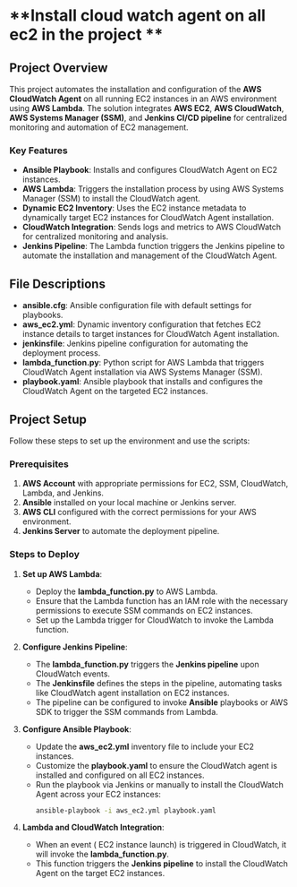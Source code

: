 # **Install  cloud watch agent on all ec2 in the project **

## **Project Overview**

This project automates the installation and configuration of the **AWS CloudWatch Agent** on all running EC2 instances in an AWS environment using **AWS Lambda**. The solution integrates **AWS EC2**, **AWS CloudWatch**, **AWS Systems Manager (SSM)**, and **Jenkins CI/CD pipeline** for centralized monitoring and automation of EC2 management.

### **Key Features**
- **Ansible Playbook**: Installs and configures CloudWatch Agent on EC2 instances.
- **AWS Lambda**: Triggers the installation process by using AWS Systems Manager (SSM) to install the CloudWatch agent.
- **Dynamic EC2 Inventory**: Uses the EC2 instance metadata to dynamically target EC2 instances for CloudWatch Agent installation.
- **CloudWatch Integration**: Sends logs and metrics to AWS CloudWatch for centralized monitoring and analysis.
- **Jenkins Pipeline**: The Lambda function triggers the Jenkins pipeline to automate the installation and management of the CloudWatch Agent.

## **File Descriptions**

- **ansible.cfg**: Ansible configuration file with default settings for playbooks.
- **aws_ec2.yml**: Dynamic inventory configuration that fetches EC2 instance details to target instances for CloudWatch Agent installation.
- **jenkinsfile**: Jenkins pipeline configuration for automating the deployment process.
- **lambda_function.py**: Python script for AWS Lambda that triggers CloudWatch Agent installation via AWS Systems Manager (SSM).
- **playbook.yaml**: Ansible playbook that installs and configures the CloudWatch Agent on the targeted EC2 instances.

## **Project Setup**

Follow these steps to set up the environment and use the scripts:

### **Prerequisites**
1. **AWS Account** with appropriate permissions for EC2, SSM, CloudWatch, Lambda, and Jenkins.
2. **Ansible** installed on your local machine or Jenkins server.
3. **AWS CLI** configured with the correct permissions for your AWS environment.
4. **Jenkins Server**  to automate the deployment pipeline.

### **Steps to Deploy**

1. **Set up AWS Lambda**:
   - Deploy the **lambda_function.py** to AWS Lambda.
   - Ensure that the Lambda function has an IAM role with the necessary permissions to execute SSM commands on EC2 instances.
   - Set up the Lambda trigger for CloudWatch to invoke the Lambda function.

2. **Configure Jenkins Pipeline**:
   - The **lambda_function.py** triggers the **Jenkins pipeline** upon CloudWatch events.
   - The **Jenkinsfile** defines the steps in the pipeline, automating tasks like CloudWatch agent installation on EC2 instances.
   - The pipeline can be configured to invoke **Ansible** playbooks or AWS SDK to trigger the SSM commands from Lambda.

3. **Configure Ansible Playbook**:
   - Update the **aws_ec2.yml** inventory file to include your EC2 instances.
   - Customize the **playbook.yaml** to ensure the CloudWatch agent is installed and configured on all EC2 instances.
   - Run the playbook via Jenkins or manually to install the CloudWatch Agent across your EC2 instances:
     ```bash
     ansible-playbook -i aws_ec2.yml playbook.yaml
     ```

4. **Lambda and CloudWatch Integration**:
   - When an event ( EC2 instance launch) is triggered in CloudWatch, it will invoke the **lambda_function.py**.
   - This function triggers the **Jenkins pipeline**  to install the CloudWatch Agent on the target EC2 instances.
